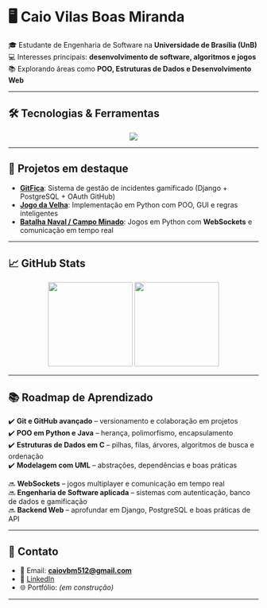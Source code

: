 # 🖥️ Caio Vilas Boas Miranda  

🎓 Estudante de Engenharia de Software na **Universidade de Brasília (UnB)**  
💻 Interesses principais: **desenvolvimento de software, algoritmos e jogos**  
📚 Explorando áreas como **POO, Estruturas de Dados e Desenvolvimento Web**  

---

## 🛠️ Tecnologias & Ferramentas  

<p align="center">
  <a href="https://skillicons.dev">
    <img src="https://skillicons.dev/icons?i=python,java,c,html,css,django,postgresql,git,github,vscode" />
  </a>
</p>


---

## 🚀 Projetos em destaque  

- [**GitFica**](link): Sistema de gestão de incidentes gamificado (Django + PostgreSQL + OAuth GitHub)  
- [**Jogo da Velha**](link): Implementação em Python com POO, GUI e regras inteligentes  
- [**Batalha Naval / Campo Minado**](link): Jogos em Python com **WebSockets** e comunicação em tempo real  

---

## 📈 GitHub Stats  

<p align="center">
  <img src="https://github-readme-stats.vercel.app/api?username=cvbmiranda&show_icons=true&theme=tokyonight&include_all_commits=true&rank_icon=github&hide_border=true" height="170"/>
  <img src="https://github-readme-stats.vercel.app/api/top-langs/?username=cvbmiranda&layout=compact&theme=tokyonight&hide_border=true" height="170"/>
</p>  

---

## 📚 Roadmap de Aprendizado  

✔️ **Git e GitHub avançado** – versionamento e colaboração em projetos  
✔️ **POO em Python e Java** – herança, polimorfismo, encapsulamento  
✔️ **Estruturas de Dados em C** – pilhas, filas, árvores, algoritmos de busca e ordenação  
✔️ **Modelagem com UML** – abstrações, dependências e boas práticas  

🔜 **WebSockets** – jogos multiplayer e comunicação em tempo real  
🔜 **Engenharia de Software aplicada** – sistemas com autenticação, banco de dados e gamificação  
🔜 **Backend Web** – aprofundar em Django, PostgreSQL e boas práticas de API  

---

## 🤝 Contato  

- 📧 Email: **caiovbm512@gmail.com**  
- 💼 [LinkedIn](https://www.linkedin.com/in/caio-vilas-boas-miranda-637439271)  
- 🌐 Portfólio: *(em construção)*  

---

